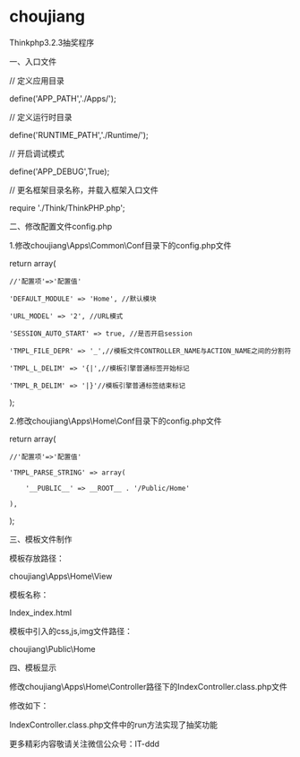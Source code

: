 # choujiang
Thinkphp3.2.3抽奖程序

一、入口文件

// 定义应用目录

define('APP_PATH','./Apps/');

// 定义运行时目录

define('RUNTIME_PATH','./Runtime/');

// 开启调试模式

define('APP_DEBUG',True);

// 更名框架目录名称，并载入框架入口文件

require './Think/ThinkPHP.php';

二、修改配置文件config.php

1.修改choujiang\Apps\Common\Conf目录下的config.php文件

return array(

	//'配置项'=>'配置值'
	
	'DEFAULT_MODULE' => 'Home', //默认模块
	
	'URL_MODEL' => '2', //URL模式
	
	'SESSION_AUTO_START' => true, //是否开启session
	
	'TMPL_FILE_DEPR' => '_',//模板文件CONTROLLER_NAME与ACTION_NAME之间的分割符
	
	'TMPL_L_DELIM' => '{|',//模板引擎普通标签开始标记
	
	'TMPL_R_DELIM' => '|}'//模板引擎普通标签结束标记
	
);

2.修改choujiang\Apps\Home\Conf目录下的config.php文件

return array(

	//'配置项'=>'配置值'
	
	'TMPL_PARSE_STRING' => array(
	
		'__PUBLIC__' => __ROOT__ . '/Public/Home'
		
	),
	
);


三、模板文件制作

模板存放路径：

choujiang\Apps\Home\View

模板名称：

Index_index.html

模板中引入的css,js,img文件路径：

choujiang\Public\Home


四、模板显示

修改choujiang\Apps\Home\Controller路径下的IndexController.class.php文件

修改如下：


IndexController.class.php文件中的run方法实现了抽奖功能



更多精彩内容敬请关注微信公众号：IT-ddd
